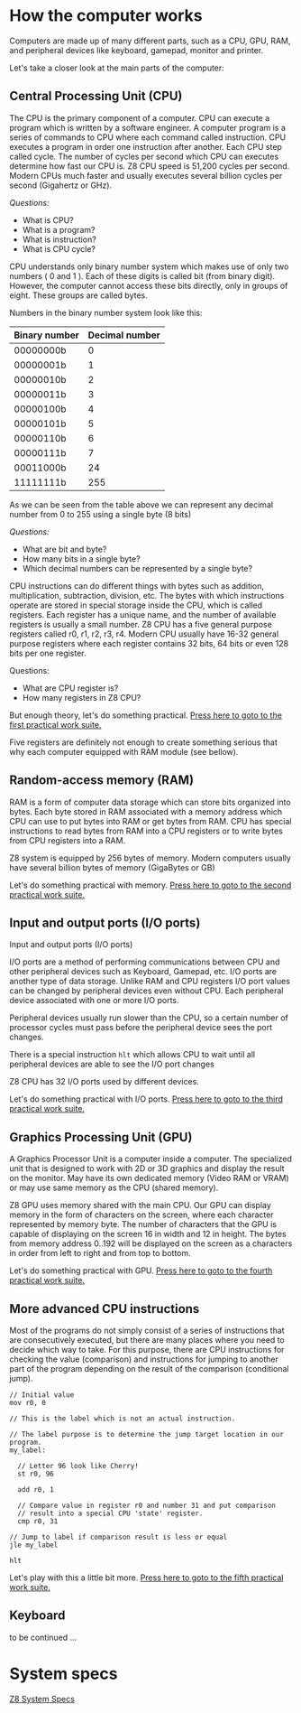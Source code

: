 # How the computer works

Computers are made up of many different parts, such as a CPU, GPU, RAM, and peripheral devices like keyboard, gamepad, monitor and printer.

Let's take a closer look at the main parts of the computer:

## Central Processing Unit (CPU)
The CPU is the primary component of a computer. CPU can execute a program which is written by a software engineer. A computer program is a series of commands to CPU where each command called instruction. CPU executes a program in order one instruction after another. Each CPU step called cycle. The number of cycles per second which CPU can executes determine how fast our CPU is. Z8 CPU speed is 51,200 cycles per second. Modern CPUs much faster and usually executes several billion cycles per second (Gigahertz or GHz).

*Questions:*
* What is CPU?
* What is a program?
* What is instruction?
* What is CPU cycle?


CPU understands only binary number system which makes use of only two numbers ( 0 and 1 ). Each of these digits is called bit (from binary digit). However, the computer cannot access these bits directly, only in groups of eight. These groups are called bytes.

Numbers in the binary number system look like this:

Binary number | Decimal number
--- | ---
00000000b | 0
00000001b | 1
00000010b | 2
00000011b | 3
00000100b | 4
00000101b | 5
00000110b | 6
00000111b | 7
00011000b | 24
11111111b | 255

As we can be seen from the table above we can represent any decimal number from 0 to 255 using a single byte (8 bits)

*Questions:*
* What are bit and byte?
* How many bits in a single byte?
* Which decimal numbers can be represented by a single byte?


CPU instructions can do different things with bytes such as addition, multiplication, subtraction, division, etc. The bytes with which instructions operate are stored in special storage inside the CPU, which is called registers. Each register has a unique name, and the number of available registers is usually a small number. Z8 CPU has a five general purpose registers called r0, r1, r2, r3, r4. Modern CPU usually have 16-32 general purpose registers where each register contains 32 bits, 64 bits or even 128 bits per one register.

Questions:
 * What are CPU register is?
 * How many registers in Z8 CPU?



But enough theory, let's do something practical.
[Press here to goto to the first practical work suite.](https://github.com/SergeyMakeev/z8/blob/master/docs/PRACTICE_01.md)

Five registers are definitely not enough to create something serious that why each computer equipped with RAM module (see bellow).


## Random-access memory (RAM)

RAM is a form of computer data storage which can store bits organized into bytes. Each byte stored in RAM associated with a memory address which CPU can use to put bytes into RAM or get bytes from RAM. CPU has special instructions to read bytes from RAM into a CPU registers or to write bytes from CPU registers into a RAM.

Z8 system is equipped by 256 bytes of memory. Modern computers usually have several billion bytes of memory (GigaBytes or GB)


Let's do something practical with memory. 
[Press here to goto to the second practical work suite.](https://github.com/SergeyMakeev/z8/blob/master/docs/PRACTICE_02.md)


## Input and output ports (I/O ports)

Input and output ports (I/O ports)

I/O ports are a method of performing communications between CPU and other peripheral devices such as Keyboard, Gamepad, etc. I/O ports are another type of data storage. Unlike RAM and CPU registers I/O port values can be changed by peripheral devices even without CPU. Each peripheral device associated with one or more I/O ports.

Peripheral devices usually run slower than the CPU, so a certain number of processor cycles must pass before the peripheral device sees the port changes.

There is a special instruction `hlt` which allows CPU to wait until all peripheral devices are able to see the I/O port changes

Z8 CPU has 32 I/O ports used by different devices.

Let's do something practical with I/O ports. 
[Press here to goto to the third practical work suite.](https://github.com/SergeyMakeev/z8/blob/master/docs/PRACTICE_03.md)


## Graphics Processing Unit (GPU) 

A Graphics Processor Unit is a computer inside a computer. The specialized unit that is designed to work with 2D or 3D graphics and display the result on the monitor. May have its own dedicated memory (Video RAM or VRAM) or may use same memory as the CPU (shared memory).

Z8 GPU uses memory shared with the main CPU. Our GPU can display memory in the form of characters on the screen, where each character represented by memory byte. The number of characters that the GPU is capable of displaying on the screen 16 in width and 12 in height. The bytes from memory address 0..192 will be displayed on the screen as a characters in order from left to right and from top to bottom.

Let's do something practical with GPU.
[Press here to goto to the fourth practical work suite.](https://github.com/SergeyMakeev/z8/blob/master/docs/PRACTICE_04.md)

## More advanced CPU instructions

Most of the programs do not simply consist of a series of instructions that are consecutively executed, but there are many places where you need to decide which way to take. For this purpose, there are CPU instructions for checking the value (comparison) and instructions for jumping to another part of the program depending on the result of the comparison (conditional jump). 

```
// Initial value
mov r0, 0

// This is the label which is not an actual instruction.

// The label purpose is to determine the jump target location in our program.
my_label:

  // Letter 96 look like Cherry!
  st r0, 96
  
  add r0, 1
  
  // Compare value in register r0 and number 31 and put comparison
  // result into a special CPU 'state' register.
  cmp r0, 31
  
// Jump to label if comparison result is less or equal
jle my_label

hlt
```

Let's play with this a little bit more.
[Press here to goto to the fifth practical work suite.](https://github.com/SergeyMakeev/z8/blob/master/docs/PRACTICE_05.md)

## Keyboard

to be continued ...



# System specs
[Z8 System Specs](https://github.com/SergeyMakeev/z8/blob/master/docs/SPECS.md)
